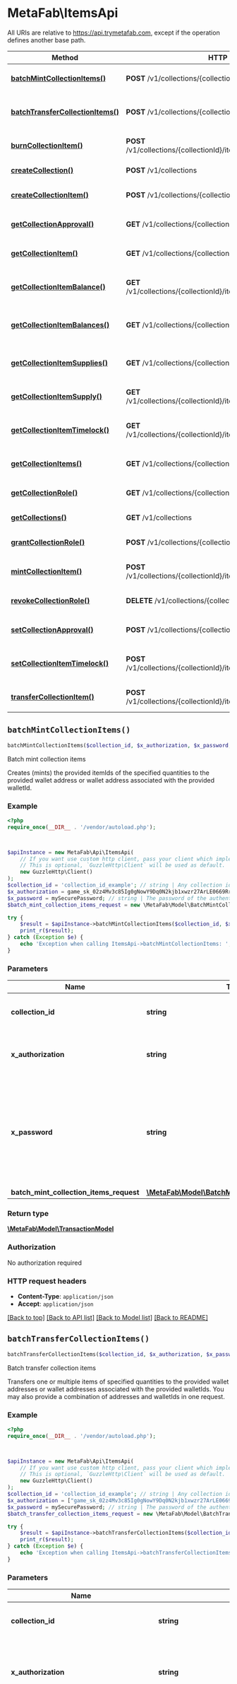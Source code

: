 # MetaFab\ItemsApi

All URIs are relative to https://api.trymetafab.com, except if the operation defines another base path.

| Method | HTTP request | Description |
| ------------- | ------------- | ------------- |
| [**batchMintCollectionItems()**](ItemsApi.md#batchMintCollectionItems) | **POST** /v1/collections/{collectionId}/batchMints | Batch mint collection items |
| [**batchTransferCollectionItems()**](ItemsApi.md#batchTransferCollectionItems) | **POST** /v1/collections/{collectionId}/batchTransfers | Batch transfer collection items |
| [**burnCollectionItem()**](ItemsApi.md#burnCollectionItem) | **POST** /v1/collections/{collectionId}/items/{collectionItemId}/burns | Burn collection item |
| [**createCollection()**](ItemsApi.md#createCollection) | **POST** /v1/collections | Create collection |
| [**createCollectionItem()**](ItemsApi.md#createCollectionItem) | **POST** /v1/collections/{collectionId}/items | Create collection item |
| [**getCollectionApproval()**](ItemsApi.md#getCollectionApproval) | **GET** /v1/collections/{collectionId}/approvals | Get collection approval |
| [**getCollectionItem()**](ItemsApi.md#getCollectionItem) | **GET** /v1/collections/{collectionId}/items/{collectionItemId} | Get collection item |
| [**getCollectionItemBalance()**](ItemsApi.md#getCollectionItemBalance) | **GET** /v1/collections/{collectionId}/items/{collectionItemId}/balances | Get collection item balance |
| [**getCollectionItemBalances()**](ItemsApi.md#getCollectionItemBalances) | **GET** /v1/collections/{collectionId}/balances | Get collection item balances |
| [**getCollectionItemSupplies()**](ItemsApi.md#getCollectionItemSupplies) | **GET** /v1/collections/{collectionId}/supplies | Get collection item supplies |
| [**getCollectionItemSupply()**](ItemsApi.md#getCollectionItemSupply) | **GET** /v1/collections/{collectionId}/items/{collectionItemId}/supplies | Get collection item supply |
| [**getCollectionItemTimelock()**](ItemsApi.md#getCollectionItemTimelock) | **GET** /v1/collections/{collectionId}/items/{collectionItemId}/timelocks | Get collection item timelock |
| [**getCollectionItems()**](ItemsApi.md#getCollectionItems) | **GET** /v1/collections/{collectionId}/items | Get collection items |
| [**getCollectionRole()**](ItemsApi.md#getCollectionRole) | **GET** /v1/collections/{collectionId}/roles | Get collection role |
| [**getCollections()**](ItemsApi.md#getCollections) | **GET** /v1/collections | Get collections |
| [**grantCollectionRole()**](ItemsApi.md#grantCollectionRole) | **POST** /v1/collections/{collectionId}/roles | Grant collection role |
| [**mintCollectionItem()**](ItemsApi.md#mintCollectionItem) | **POST** /v1/collections/{collectionId}/items/{collectionItemId}/mints | Mint collection item |
| [**revokeCollectionRole()**](ItemsApi.md#revokeCollectionRole) | **DELETE** /v1/collections/{collectionId}/roles | Revoke collection role |
| [**setCollectionApproval()**](ItemsApi.md#setCollectionApproval) | **POST** /v1/collections/{collectionId}/approvals | Set collection approval |
| [**setCollectionItemTimelock()**](ItemsApi.md#setCollectionItemTimelock) | **POST** /v1/collections/{collectionId}/items/{collectionItemId}/timelocks | Set collection item timelock |
| [**transferCollectionItem()**](ItemsApi.md#transferCollectionItem) | **POST** /v1/collections/{collectionId}/items/{collectionItemId}/transfers | Transfer collection item |


## `batchMintCollectionItems()`

```php
batchMintCollectionItems($collection_id, $x_authorization, $x_password, $batch_mint_collection_items_request): \MetaFab\Model\TransactionModel
```

Batch mint collection items

Creates (mints) the provided itemIds of the specified quantities to the provided wallet address or wallet address associated with the provided walletId.

### Example

```php
<?php
require_once(__DIR__ . '/vendor/autoload.php');



$apiInstance = new MetaFab\Api\ItemsApi(
    // If you want use custom http client, pass your client which implements `GuzzleHttp\ClientInterface`.
    // This is optional, `GuzzleHttp\Client` will be used as default.
    new GuzzleHttp\Client()
);
$collection_id = 'collection_id_example'; // string | Any collection id within the MetaFab ecosystem.
$x_authorization = game_sk_02z4Mv3c85Ig0gNowY9Dq0N2kjb1xwzr27ArLE0669RrRI6dLf822iPO26K1p1FP; // string | The `secretKey` of the authenticating game.
$x_password = mySecurePassword; // string | The password of the authenticating game. Required to decrypt and perform blockchain transactions with the game primary wallet.
$batch_mint_collection_items_request = new \MetaFab\Model\BatchMintCollectionItemsRequest(); // \MetaFab\Model\BatchMintCollectionItemsRequest

try {
    $result = $apiInstance->batchMintCollectionItems($collection_id, $x_authorization, $x_password, $batch_mint_collection_items_request);
    print_r($result);
} catch (Exception $e) {
    echo 'Exception when calling ItemsApi->batchMintCollectionItems: ', $e->getMessage(), PHP_EOL;
}
```

### Parameters

| Name | Type | Description  | Notes |
| ------------- | ------------- | ------------- | ------------- |
| **collection_id** | **string**| Any collection id within the MetaFab ecosystem. | |
| **x_authorization** | **string**| The &#x60;secretKey&#x60; of the authenticating game. | |
| **x_password** | **string**| The password of the authenticating game. Required to decrypt and perform blockchain transactions with the game primary wallet. | |
| **batch_mint_collection_items_request** | [**\MetaFab\Model\BatchMintCollectionItemsRequest**](../Model/BatchMintCollectionItemsRequest.md)|  | |

### Return type

[**\MetaFab\Model\TransactionModel**](../Model/TransactionModel.md)

### Authorization

No authorization required

### HTTP request headers

- **Content-Type**: `application/json`
- **Accept**: `application/json`

[[Back to top]](#) [[Back to API list]](../../README.md#endpoints)
[[Back to Model list]](../../README.md#models)
[[Back to README]](../../README.md)

## `batchTransferCollectionItems()`

```php
batchTransferCollectionItems($collection_id, $x_authorization, $x_password, $batch_transfer_collection_items_request): \MetaFab\Model\TransactionModel
```

Batch transfer collection items

Transfers one or multiple items of specified quantities to the provided wallet addresses or wallet addresses associated with the provided walletIds. You may also provide a combination of addresses and walletIds in one request.

### Example

```php
<?php
require_once(__DIR__ . '/vendor/autoload.php');



$apiInstance = new MetaFab\Api\ItemsApi(
    // If you want use custom http client, pass your client which implements `GuzzleHttp\ClientInterface`.
    // This is optional, `GuzzleHttp\Client` will be used as default.
    new GuzzleHttp\Client()
);
$collection_id = 'collection_id_example'; // string | Any collection id within the MetaFab ecosystem.
$x_authorization = ["game_sk_02z4Mv3c85Ig0gNowY9Dq0N2kjb1xwzr27ArLE0669RrRI6dLf822iPO26K1p1FP","player_at_02z4Mv3c85Ig0gNowY9Dq0N2kjb1xwzr27ArLE0669RrRI6dLf822iPO26K1p1FP"]; // string | The `secretKey` of a specific game or the `accessToken` of a specific player.
$x_password = mySecurePassword; // string | The password of the authenticating game or player. Required to decrypt and perform blockchain transactions with the game or player primary wallet.
$batch_transfer_collection_items_request = new \MetaFab\Model\BatchTransferCollectionItemsRequest(); // \MetaFab\Model\BatchTransferCollectionItemsRequest

try {
    $result = $apiInstance->batchTransferCollectionItems($collection_id, $x_authorization, $x_password, $batch_transfer_collection_items_request);
    print_r($result);
} catch (Exception $e) {
    echo 'Exception when calling ItemsApi->batchTransferCollectionItems: ', $e->getMessage(), PHP_EOL;
}
```

### Parameters

| Name | Type | Description  | Notes |
| ------------- | ------------- | ------------- | ------------- |
| **collection_id** | **string**| Any collection id within the MetaFab ecosystem. | |
| **x_authorization** | **string**| The &#x60;secretKey&#x60; of a specific game or the &#x60;accessToken&#x60; of a specific player. | |
| **x_password** | **string**| The password of the authenticating game or player. Required to decrypt and perform blockchain transactions with the game or player primary wallet. | |
| **batch_transfer_collection_items_request** | [**\MetaFab\Model\BatchTransferCollectionItemsRequest**](../Model/BatchTransferCollectionItemsRequest.md)|  | |

### Return type

[**\MetaFab\Model\TransactionModel**](../Model/TransactionModel.md)

### Authorization

No authorization required

### HTTP request headers

- **Content-Type**: `application/json`
- **Accept**: `application/json`

[[Back to top]](#) [[Back to API list]](../../README.md#endpoints)
[[Back to Model list]](../../README.md#models)
[[Back to README]](../../README.md)

## `burnCollectionItem()`

```php
burnCollectionItem($collection_id, $collection_item_id, $x_authorization, $x_password, $burn_collection_item_request): \MetaFab\Model\TransactionModel
```

Burn collection item

Removes (burns) the provided quantity of the collectionItemId from the authenticating game or players wallet. The quantity is permanently removed from the circulating supply of the item.

### Example

```php
<?php
require_once(__DIR__ . '/vendor/autoload.php');



$apiInstance = new MetaFab\Api\ItemsApi(
    // If you want use custom http client, pass your client which implements `GuzzleHttp\ClientInterface`.
    // This is optional, `GuzzleHttp\Client` will be used as default.
    new GuzzleHttp\Client()
);
$collection_id = 'collection_id_example'; // string | Any collection id within the MetaFab ecosystem.
$collection_item_id = 3.4; // float | Any item id for the collection. Zero, or a positive integer.
$x_authorization = ["game_sk_02z4Mv3c85Ig0gNowY9Dq0N2kjb1xwzr27ArLE0669RrRI6dLf822iPO26K1p1FP","player_at_02z4Mv3c85Ig0gNowY9Dq0N2kjb1xwzr27ArLE0669RrRI6dLf822iPO26K1p1FP"]; // string | The `secretKey` of a specific game or the `accessToken` of a specific player.
$x_password = mySecurePassword; // string | The password of the authenticating game or player. Required to decrypt and perform blockchain transactions with the game or player primary wallet.
$burn_collection_item_request = new \MetaFab\Model\BurnCollectionItemRequest(); // \MetaFab\Model\BurnCollectionItemRequest

try {
    $result = $apiInstance->burnCollectionItem($collection_id, $collection_item_id, $x_authorization, $x_password, $burn_collection_item_request);
    print_r($result);
} catch (Exception $e) {
    echo 'Exception when calling ItemsApi->burnCollectionItem: ', $e->getMessage(), PHP_EOL;
}
```

### Parameters

| Name | Type | Description  | Notes |
| ------------- | ------------- | ------------- | ------------- |
| **collection_id** | **string**| Any collection id within the MetaFab ecosystem. | |
| **collection_item_id** | **float**| Any item id for the collection. Zero, or a positive integer. | |
| **x_authorization** | **string**| The &#x60;secretKey&#x60; of a specific game or the &#x60;accessToken&#x60; of a specific player. | |
| **x_password** | **string**| The password of the authenticating game or player. Required to decrypt and perform blockchain transactions with the game or player primary wallet. | |
| **burn_collection_item_request** | [**\MetaFab\Model\BurnCollectionItemRequest**](../Model/BurnCollectionItemRequest.md)|  | |

### Return type

[**\MetaFab\Model\TransactionModel**](../Model/TransactionModel.md)

### Authorization

No authorization required

### HTTP request headers

- **Content-Type**: `application/json`
- **Accept**: `application/json`

[[Back to top]](#) [[Back to API list]](../../README.md#endpoints)
[[Back to Model list]](../../README.md#models)
[[Back to README]](../../README.md)

## `createCollection()`

```php
createCollection($x_authorization, $x_password, $create_collection_request): \MetaFab\Model\CreateCollection200Response
```

Create collection

Creates a new game item collection and deploys an extended functionality ERC1155 contract on behalf of the authenticating game's primary wallet. The deployed ERC1155 contract is preconfigured to fully support creating unique item types, item transfer timelocks, custom metadata per item, gasless transactions from player managed wallets, and much more.

### Example

```php
<?php
require_once(__DIR__ . '/vendor/autoload.php');



$apiInstance = new MetaFab\Api\ItemsApi(
    // If you want use custom http client, pass your client which implements `GuzzleHttp\ClientInterface`.
    // This is optional, `GuzzleHttp\Client` will be used as default.
    new GuzzleHttp\Client()
);
$x_authorization = game_sk_02z4Mv3c85Ig0gNowY9Dq0N2kjb1xwzr27ArLE0669RrRI6dLf822iPO26K1p1FP; // string | The `secretKey` of the authenticating game.
$x_password = mySecurePassword; // string | The password of the authenticating game. Required to decrypt and perform blockchain transactions with the game primary wallet.
$create_collection_request = new \MetaFab\Model\CreateCollectionRequest(); // \MetaFab\Model\CreateCollectionRequest

try {
    $result = $apiInstance->createCollection($x_authorization, $x_password, $create_collection_request);
    print_r($result);
} catch (Exception $e) {
    echo 'Exception when calling ItemsApi->createCollection: ', $e->getMessage(), PHP_EOL;
}
```

### Parameters

| Name | Type | Description  | Notes |
| ------------- | ------------- | ------------- | ------------- |
| **x_authorization** | **string**| The &#x60;secretKey&#x60; of the authenticating game. | |
| **x_password** | **string**| The password of the authenticating game. Required to decrypt and perform blockchain transactions with the game primary wallet. | |
| **create_collection_request** | [**\MetaFab\Model\CreateCollectionRequest**](../Model/CreateCollectionRequest.md)|  | |

### Return type

[**\MetaFab\Model\CreateCollection200Response**](../Model/CreateCollection200Response.md)

### Authorization

No authorization required

### HTTP request headers

- **Content-Type**: `application/json`
- **Accept**: `application/json`

[[Back to top]](#) [[Back to API list]](../../README.md#endpoints)
[[Back to Model list]](../../README.md#models)
[[Back to README]](../../README.md)

## `createCollectionItem()`

```php
createCollectionItem($collection_id, $x_authorization, $x_password, $create_collection_item_request): \MetaFab\Model\TransactionModel
```

Create collection item

Creates a new item type. Item type creation associates all of the relevant item data to a specific itemId. Such as item name, image, description, attributes, any arbitrary data such as 2D or 3D model resolver URLs, and more. It is recommended, but not required, that you create a new item type through this endpoint before minting any quantity of the related itemId.  Any itemId provided will have its existing item type overriden if it already exists.  Item type data is uploaded to, and resolved through IPFS for decentralized persistence.

### Example

```php
<?php
require_once(__DIR__ . '/vendor/autoload.php');



$apiInstance = new MetaFab\Api\ItemsApi(
    // If you want use custom http client, pass your client which implements `GuzzleHttp\ClientInterface`.
    // This is optional, `GuzzleHttp\Client` will be used as default.
    new GuzzleHttp\Client()
);
$collection_id = 'collection_id_example'; // string | Any collection id within the MetaFab ecosystem.
$x_authorization = game_sk_02z4Mv3c85Ig0gNowY9Dq0N2kjb1xwzr27ArLE0669RrRI6dLf822iPO26K1p1FP; // string | The `secretKey` of the authenticating game.
$x_password = mySecurePassword; // string | The password of the authenticating game. Required to decrypt and perform blockchain transactions with the game primary wallet.
$create_collection_item_request = new \MetaFab\Model\CreateCollectionItemRequest(); // \MetaFab\Model\CreateCollectionItemRequest

try {
    $result = $apiInstance->createCollectionItem($collection_id, $x_authorization, $x_password, $create_collection_item_request);
    print_r($result);
} catch (Exception $e) {
    echo 'Exception when calling ItemsApi->createCollectionItem: ', $e->getMessage(), PHP_EOL;
}
```

### Parameters

| Name | Type | Description  | Notes |
| ------------- | ------------- | ------------- | ------------- |
| **collection_id** | **string**| Any collection id within the MetaFab ecosystem. | |
| **x_authorization** | **string**| The &#x60;secretKey&#x60; of the authenticating game. | |
| **x_password** | **string**| The password of the authenticating game. Required to decrypt and perform blockchain transactions with the game primary wallet. | |
| **create_collection_item_request** | [**\MetaFab\Model\CreateCollectionItemRequest**](../Model/CreateCollectionItemRequest.md)|  | |

### Return type

[**\MetaFab\Model\TransactionModel**](../Model/TransactionModel.md)

### Authorization

No authorization required

### HTTP request headers

- **Content-Type**: `application/json`
- **Accept**: `application/json`

[[Back to top]](#) [[Back to API list]](../../README.md#endpoints)
[[Back to Model list]](../../README.md#models)
[[Back to README]](../../README.md)

## `getCollectionApproval()`

```php
getCollectionApproval($collection_id, $operator_address, $address, $wallet_id): bool
```

Get collection approval

Returns a boolean (true/false) representing if the provided operatorAddress has approval to transfer and burn items from the current collection owned by the address or address associated with the provided walletId.

### Example

```php
<?php
require_once(__DIR__ . '/vendor/autoload.php');



$apiInstance = new MetaFab\Api\ItemsApi(
    // If you want use custom http client, pass your client which implements `GuzzleHttp\ClientInterface`.
    // This is optional, `GuzzleHttp\Client` will be used as default.
    new GuzzleHttp\Client()
);
$collection_id = 'collection_id_example'; // string | Any collection id within the MetaFab ecosystem.
$operator_address = 0x39cb70F972E0EE920088AeF97Dbe5c6251a9c25D; // string | A valid EVM based address. For example, `0x39cb70F972E0EE920088AeF97Dbe5c6251a9c25D`.
$address = 0x39cb70F972E0EE920088AeF97Dbe5c6251a9c25D; // string | A valid EVM based address. For example, `0x39cb70F972E0EE920088AeF97Dbe5c6251a9c25D`.
$wallet_id = 'wallet_id_example'; // string | Any wallet id within the MetaFab ecosystem.

try {
    $result = $apiInstance->getCollectionApproval($collection_id, $operator_address, $address, $wallet_id);
    print_r($result);
} catch (Exception $e) {
    echo 'Exception when calling ItemsApi->getCollectionApproval: ', $e->getMessage(), PHP_EOL;
}
```

### Parameters

| Name | Type | Description  | Notes |
| ------------- | ------------- | ------------- | ------------- |
| **collection_id** | **string**| Any collection id within the MetaFab ecosystem. | |
| **operator_address** | **string**| A valid EVM based address. For example, &#x60;0x39cb70F972E0EE920088AeF97Dbe5c6251a9c25D&#x60;. | |
| **address** | **string**| A valid EVM based address. For example, &#x60;0x39cb70F972E0EE920088AeF97Dbe5c6251a9c25D&#x60;. | [optional] |
| **wallet_id** | **string**| Any wallet id within the MetaFab ecosystem. | [optional] |

### Return type

**bool**

### Authorization

No authorization required

### HTTP request headers

- **Content-Type**: Not defined
- **Accept**: `application/json`

[[Back to top]](#) [[Back to API list]](../../README.md#endpoints)
[[Back to Model list]](../../README.md#models)
[[Back to README]](../../README.md)

## `getCollectionItem()`

```php
getCollectionItem($collection_id, $collection_item_id): object
```

Get collection item

Returns a metadata object for the provided collectionItemId.

### Example

```php
<?php
require_once(__DIR__ . '/vendor/autoload.php');



$apiInstance = new MetaFab\Api\ItemsApi(
    // If you want use custom http client, pass your client which implements `GuzzleHttp\ClientInterface`.
    // This is optional, `GuzzleHttp\Client` will be used as default.
    new GuzzleHttp\Client()
);
$collection_id = 'collection_id_example'; // string | Any collection id within the MetaFab ecosystem.
$collection_item_id = 3.4; // float | Any item id for the collection. Zero, or a positive integer.

try {
    $result = $apiInstance->getCollectionItem($collection_id, $collection_item_id);
    print_r($result);
} catch (Exception $e) {
    echo 'Exception when calling ItemsApi->getCollectionItem: ', $e->getMessage(), PHP_EOL;
}
```

### Parameters

| Name | Type | Description  | Notes |
| ------------- | ------------- | ------------- | ------------- |
| **collection_id** | **string**| Any collection id within the MetaFab ecosystem. | |
| **collection_item_id** | **float**| Any item id for the collection. Zero, or a positive integer. | |

### Return type

**object**

### Authorization

No authorization required

### HTTP request headers

- **Content-Type**: Not defined
- **Accept**: `application/json`

[[Back to top]](#) [[Back to API list]](../../README.md#endpoints)
[[Back to Model list]](../../README.md#models)
[[Back to README]](../../README.md)

## `getCollectionItemBalance()`

```php
getCollectionItemBalance($collection_id, $collection_item_id, $address, $wallet_id): int
```

Get collection item balance

Returns the current collection item balance of the provided collectionItemId for the provided wallet address or the wallet address associated with the provided walletId.

### Example

```php
<?php
require_once(__DIR__ . '/vendor/autoload.php');



$apiInstance = new MetaFab\Api\ItemsApi(
    // If you want use custom http client, pass your client which implements `GuzzleHttp\ClientInterface`.
    // This is optional, `GuzzleHttp\Client` will be used as default.
    new GuzzleHttp\Client()
);
$collection_id = 'collection_id_example'; // string | Any collection id within the MetaFab ecosystem.
$collection_item_id = 3.4; // float | Any item id for the collection. Zero, or a positive integer.
$address = 0x39cb70F972E0EE920088AeF97Dbe5c6251a9c25D; // string | A valid EVM based address. For example, `0x39cb70F972E0EE920088AeF97Dbe5c6251a9c25D`.
$wallet_id = 'wallet_id_example'; // string | Any wallet id within the MetaFab ecosystem.

try {
    $result = $apiInstance->getCollectionItemBalance($collection_id, $collection_item_id, $address, $wallet_id);
    print_r($result);
} catch (Exception $e) {
    echo 'Exception when calling ItemsApi->getCollectionItemBalance: ', $e->getMessage(), PHP_EOL;
}
```

### Parameters

| Name | Type | Description  | Notes |
| ------------- | ------------- | ------------- | ------------- |
| **collection_id** | **string**| Any collection id within the MetaFab ecosystem. | |
| **collection_item_id** | **float**| Any item id for the collection. Zero, or a positive integer. | |
| **address** | **string**| A valid EVM based address. For example, &#x60;0x39cb70F972E0EE920088AeF97Dbe5c6251a9c25D&#x60;. | [optional] |
| **wallet_id** | **string**| Any wallet id within the MetaFab ecosystem. | [optional] |

### Return type

**int**

### Authorization

No authorization required

### HTTP request headers

- **Content-Type**: Not defined
- **Accept**: `application/json`

[[Back to top]](#) [[Back to API list]](../../README.md#endpoints)
[[Back to Model list]](../../README.md#models)
[[Back to README]](../../README.md)

## `getCollectionItemBalances()`

```php
getCollectionItemBalances($collection_id, $address, $wallet_id): array<string,int>
```

Get collection item balances

Returns the current collection item balances of all collection items for the provided wallet address or the wallet address associated with the provided walletId.

### Example

```php
<?php
require_once(__DIR__ . '/vendor/autoload.php');



$apiInstance = new MetaFab\Api\ItemsApi(
    // If you want use custom http client, pass your client which implements `GuzzleHttp\ClientInterface`.
    // This is optional, `GuzzleHttp\Client` will be used as default.
    new GuzzleHttp\Client()
);
$collection_id = 'collection_id_example'; // string | Any collection id within the MetaFab ecosystem.
$address = 0x39cb70F972E0EE920088AeF97Dbe5c6251a9c25D; // string | A valid EVM based address. For example, `0x39cb70F972E0EE920088AeF97Dbe5c6251a9c25D`.
$wallet_id = 'wallet_id_example'; // string | Any wallet id within the MetaFab ecosystem.

try {
    $result = $apiInstance->getCollectionItemBalances($collection_id, $address, $wallet_id);
    print_r($result);
} catch (Exception $e) {
    echo 'Exception when calling ItemsApi->getCollectionItemBalances: ', $e->getMessage(), PHP_EOL;
}
```

### Parameters

| Name | Type | Description  | Notes |
| ------------- | ------------- | ------------- | ------------- |
| **collection_id** | **string**| Any collection id within the MetaFab ecosystem. | |
| **address** | **string**| A valid EVM based address. For example, &#x60;0x39cb70F972E0EE920088AeF97Dbe5c6251a9c25D&#x60;. | [optional] |
| **wallet_id** | **string**| Any wallet id within the MetaFab ecosystem. | [optional] |

### Return type

**array<string,int>**

### Authorization

No authorization required

### HTTP request headers

- **Content-Type**: Not defined
- **Accept**: `application/json`

[[Back to top]](#) [[Back to API list]](../../README.md#endpoints)
[[Back to Model list]](../../README.md#models)
[[Back to README]](../../README.md)

## `getCollectionItemSupplies()`

```php
getCollectionItemSupplies($collection_id): array<string,int>
```

Get collection item supplies

Returns the currency circulating supply of all collection items.

### Example

```php
<?php
require_once(__DIR__ . '/vendor/autoload.php');



$apiInstance = new MetaFab\Api\ItemsApi(
    // If you want use custom http client, pass your client which implements `GuzzleHttp\ClientInterface`.
    // This is optional, `GuzzleHttp\Client` will be used as default.
    new GuzzleHttp\Client()
);
$collection_id = 'collection_id_example'; // string | Any collection id within the MetaFab ecosystem.

try {
    $result = $apiInstance->getCollectionItemSupplies($collection_id);
    print_r($result);
} catch (Exception $e) {
    echo 'Exception when calling ItemsApi->getCollectionItemSupplies: ', $e->getMessage(), PHP_EOL;
}
```

### Parameters

| Name | Type | Description  | Notes |
| ------------- | ------------- | ------------- | ------------- |
| **collection_id** | **string**| Any collection id within the MetaFab ecosystem. | |

### Return type

**array<string,int>**

### Authorization

No authorization required

### HTTP request headers

- **Content-Type**: Not defined
- **Accept**: `application/json`

[[Back to top]](#) [[Back to API list]](../../README.md#endpoints)
[[Back to Model list]](../../README.md#models)
[[Back to README]](../../README.md)

## `getCollectionItemSupply()`

```php
getCollectionItemSupply($collection_id, $collection_item_id, $address, $wallet_id): int
```

Get collection item supply

Returns the current circulating supply of the provided collectionItemId.

### Example

```php
<?php
require_once(__DIR__ . '/vendor/autoload.php');



$apiInstance = new MetaFab\Api\ItemsApi(
    // If you want use custom http client, pass your client which implements `GuzzleHttp\ClientInterface`.
    // This is optional, `GuzzleHttp\Client` will be used as default.
    new GuzzleHttp\Client()
);
$collection_id = 'collection_id_example'; // string | Any collection id within the MetaFab ecosystem.
$collection_item_id = 3.4; // float | Any item id for the collection. Zero, or a positive integer.
$address = 0x39cb70F972E0EE920088AeF97Dbe5c6251a9c25D; // string | A valid EVM based address. For example, `0x39cb70F972E0EE920088AeF97Dbe5c6251a9c25D`.
$wallet_id = 'wallet_id_example'; // string | Any wallet id within the MetaFab ecosystem.

try {
    $result = $apiInstance->getCollectionItemSupply($collection_id, $collection_item_id, $address, $wallet_id);
    print_r($result);
} catch (Exception $e) {
    echo 'Exception when calling ItemsApi->getCollectionItemSupply: ', $e->getMessage(), PHP_EOL;
}
```

### Parameters

| Name | Type | Description  | Notes |
| ------------- | ------------- | ------------- | ------------- |
| **collection_id** | **string**| Any collection id within the MetaFab ecosystem. | |
| **collection_item_id** | **float**| Any item id for the collection. Zero, or a positive integer. | |
| **address** | **string**| A valid EVM based address. For example, &#x60;0x39cb70F972E0EE920088AeF97Dbe5c6251a9c25D&#x60;. | [optional] |
| **wallet_id** | **string**| Any wallet id within the MetaFab ecosystem. | [optional] |

### Return type

**int**

### Authorization

No authorization required

### HTTP request headers

- **Content-Type**: Not defined
- **Accept**: `application/json`

[[Back to top]](#) [[Back to API list]](../../README.md#endpoints)
[[Back to Model list]](../../README.md#models)
[[Back to README]](../../README.md)

## `getCollectionItemTimelock()`

```php
getCollectionItemTimelock($collection_id, $collection_item_id): int
```

Get collection item timelock

Returns a timestamp (in seconds) for when the provided collectionItemId's transfer timelock expires. A value of 0 means the provided collectionItemId does not have a timelock set. Timelocks prevent items of a specific collectionItemId from being transferred until the set timelock timestamp has been surpassed.

### Example

```php
<?php
require_once(__DIR__ . '/vendor/autoload.php');



$apiInstance = new MetaFab\Api\ItemsApi(
    // If you want use custom http client, pass your client which implements `GuzzleHttp\ClientInterface`.
    // This is optional, `GuzzleHttp\Client` will be used as default.
    new GuzzleHttp\Client()
);
$collection_id = 'collection_id_example'; // string | Any collection id within the MetaFab ecosystem.
$collection_item_id = 3.4; // float | Any item id for the collection. Zero, or a positive integer.

try {
    $result = $apiInstance->getCollectionItemTimelock($collection_id, $collection_item_id);
    print_r($result);
} catch (Exception $e) {
    echo 'Exception when calling ItemsApi->getCollectionItemTimelock: ', $e->getMessage(), PHP_EOL;
}
```

### Parameters

| Name | Type | Description  | Notes |
| ------------- | ------------- | ------------- | ------------- |
| **collection_id** | **string**| Any collection id within the MetaFab ecosystem. | |
| **collection_item_id** | **float**| Any item id for the collection. Zero, or a positive integer. | |

### Return type

**int**

### Authorization

No authorization required

### HTTP request headers

- **Content-Type**: Not defined
- **Accept**: `application/json`

[[Back to top]](#) [[Back to API list]](../../README.md#endpoints)
[[Back to Model list]](../../README.md#models)
[[Back to README]](../../README.md)

## `getCollectionItems()`

```php
getCollectionItems($collection_id): object[]
```

Get collection items

Returns all collection items as an array of metadata objects.  Please note that ONLY items that have had at least 1 quantity minted will be returned. If you've created an item that has not been minted yet, it will not be returned in the array response.

### Example

```php
<?php
require_once(__DIR__ . '/vendor/autoload.php');



$apiInstance = new MetaFab\Api\ItemsApi(
    // If you want use custom http client, pass your client which implements `GuzzleHttp\ClientInterface`.
    // This is optional, `GuzzleHttp\Client` will be used as default.
    new GuzzleHttp\Client()
);
$collection_id = 'collection_id_example'; // string | Any collection id within the MetaFab ecosystem.

try {
    $result = $apiInstance->getCollectionItems($collection_id);
    print_r($result);
} catch (Exception $e) {
    echo 'Exception when calling ItemsApi->getCollectionItems: ', $e->getMessage(), PHP_EOL;
}
```

### Parameters

| Name | Type | Description  | Notes |
| ------------- | ------------- | ------------- | ------------- |
| **collection_id** | **string**| Any collection id within the MetaFab ecosystem. | |

### Return type

**object[]**

### Authorization

No authorization required

### HTTP request headers

- **Content-Type**: Not defined
- **Accept**: `application/json`

[[Back to top]](#) [[Back to API list]](../../README.md#endpoints)
[[Back to Model list]](../../README.md#models)
[[Back to README]](../../README.md)

## `getCollectionRole()`

```php
getCollectionRole($collection_id, $role, $address, $wallet_id): bool
```

Get collection role

Returns a boolean (true/false) representing if the provided role for this collection has been granted to the provided address or address associated with the provided walletId.

### Example

```php
<?php
require_once(__DIR__ . '/vendor/autoload.php');



$apiInstance = new MetaFab\Api\ItemsApi(
    // If you want use custom http client, pass your client which implements `GuzzleHttp\ClientInterface`.
    // This is optional, `GuzzleHttp\Client` will be used as default.
    new GuzzleHttp\Client()
);
$collection_id = 'collection_id_example'; // string | Any collection id within the MetaFab ecosystem.
$role = minter; // string | A valid MetaFab role or bytes string representing a role, such as `0xc9eb32e43bf5ecbceacf00b32281dfc5d6d700a0db676ea26ccf938a385ac3b7`
$address = 0x39cb70F972E0EE920088AeF97Dbe5c6251a9c25D; // string | A valid EVM based address. For example, `0x39cb70F972E0EE920088AeF97Dbe5c6251a9c25D`.
$wallet_id = 'wallet_id_example'; // string | Any wallet id within the MetaFab ecosystem.

try {
    $result = $apiInstance->getCollectionRole($collection_id, $role, $address, $wallet_id);
    print_r($result);
} catch (Exception $e) {
    echo 'Exception when calling ItemsApi->getCollectionRole: ', $e->getMessage(), PHP_EOL;
}
```

### Parameters

| Name | Type | Description  | Notes |
| ------------- | ------------- | ------------- | ------------- |
| **collection_id** | **string**| Any collection id within the MetaFab ecosystem. | |
| **role** | **string**| A valid MetaFab role or bytes string representing a role, such as &#x60;0xc9eb32e43bf5ecbceacf00b32281dfc5d6d700a0db676ea26ccf938a385ac3b7&#x60; | |
| **address** | **string**| A valid EVM based address. For example, &#x60;0x39cb70F972E0EE920088AeF97Dbe5c6251a9c25D&#x60;. | [optional] |
| **wallet_id** | **string**| Any wallet id within the MetaFab ecosystem. | [optional] |

### Return type

**bool**

### Authorization

No authorization required

### HTTP request headers

- **Content-Type**: Not defined
- **Accept**: `application/json`

[[Back to top]](#) [[Back to API list]](../../README.md#endpoints)
[[Back to Model list]](../../README.md#models)
[[Back to README]](../../README.md)

## `getCollections()`

```php
getCollections($x_game_key): \MetaFab\Model\GetCollections200ResponseInner[]
```

Get collections

Returns an array of active item collections for the game associated with the provided `X-Game-Key`.

### Example

```php
<?php
require_once(__DIR__ . '/vendor/autoload.php');



$apiInstance = new MetaFab\Api\ItemsApi(
    // If you want use custom http client, pass your client which implements `GuzzleHttp\ClientInterface`.
    // This is optional, `GuzzleHttp\Client` will be used as default.
    new GuzzleHttp\Client()
);
$x_game_key = game_pk_4SOqpDi8pQdnQgfCOBW29qR8YmwOhxVPz5iHoMgUEJLDdPXgwLuHqZf8ewo2GajZ; // string | The `publishedKey` of a specific game. This can be shared or included in game clients, websites, etc.

try {
    $result = $apiInstance->getCollections($x_game_key);
    print_r($result);
} catch (Exception $e) {
    echo 'Exception when calling ItemsApi->getCollections: ', $e->getMessage(), PHP_EOL;
}
```

### Parameters

| Name | Type | Description  | Notes |
| ------------- | ------------- | ------------- | ------------- |
| **x_game_key** | **string**| The &#x60;publishedKey&#x60; of a specific game. This can be shared or included in game clients, websites, etc. | |

### Return type

[**\MetaFab\Model\GetCollections200ResponseInner[]**](../Model/GetCollections200ResponseInner.md)

### Authorization

No authorization required

### HTTP request headers

- **Content-Type**: Not defined
- **Accept**: `application/json`

[[Back to top]](#) [[Back to API list]](../../README.md#endpoints)
[[Back to Model list]](../../README.md#models)
[[Back to README]](../../README.md)

## `grantCollectionRole()`

```php
grantCollectionRole($collection_id, $x_authorization, $x_password, $grant_collection_role_request): \MetaFab\Model\TransactionModel
```

Grant collection role

Grants the provided role for the collection to the provided address or address associated with the provided walletId. Granted roles give different types of authority on behalf of the collection for specific players, addresses, or contracts to perform different types of permissioned collection operations.

### Example

```php
<?php
require_once(__DIR__ . '/vendor/autoload.php');



$apiInstance = new MetaFab\Api\ItemsApi(
    // If you want use custom http client, pass your client which implements `GuzzleHttp\ClientInterface`.
    // This is optional, `GuzzleHttp\Client` will be used as default.
    new GuzzleHttp\Client()
);
$collection_id = 'collection_id_example'; // string | Any collection id within the MetaFab ecosystem.
$x_authorization = ["game_sk_02z4Mv3c85Ig0gNowY9Dq0N2kjb1xwzr27ArLE0669RrRI6dLf822iPO26K1p1FP","player_at_02z4Mv3c85Ig0gNowY9Dq0N2kjb1xwzr27ArLE0669RrRI6dLf822iPO26K1p1FP"]; // string | The `secretKey` of a specific game or the `accessToken` of a specific player.
$x_password = mySecurePassword; // string | The password of the authenticating game or player. Required to decrypt and perform blockchain transactions with the game or player primary wallet.
$grant_collection_role_request = new \MetaFab\Model\GrantCollectionRoleRequest(); // \MetaFab\Model\GrantCollectionRoleRequest

try {
    $result = $apiInstance->grantCollectionRole($collection_id, $x_authorization, $x_password, $grant_collection_role_request);
    print_r($result);
} catch (Exception $e) {
    echo 'Exception when calling ItemsApi->grantCollectionRole: ', $e->getMessage(), PHP_EOL;
}
```

### Parameters

| Name | Type | Description  | Notes |
| ------------- | ------------- | ------------- | ------------- |
| **collection_id** | **string**| Any collection id within the MetaFab ecosystem. | |
| **x_authorization** | **string**| The &#x60;secretKey&#x60; of a specific game or the &#x60;accessToken&#x60; of a specific player. | |
| **x_password** | **string**| The password of the authenticating game or player. Required to decrypt and perform blockchain transactions with the game or player primary wallet. | |
| **grant_collection_role_request** | [**\MetaFab\Model\GrantCollectionRoleRequest**](../Model/GrantCollectionRoleRequest.md)|  | |

### Return type

[**\MetaFab\Model\TransactionModel**](../Model/TransactionModel.md)

### Authorization

No authorization required

### HTTP request headers

- **Content-Type**: `application/json`
- **Accept**: `application/json`

[[Back to top]](#) [[Back to API list]](../../README.md#endpoints)
[[Back to Model list]](../../README.md#models)
[[Back to README]](../../README.md)

## `mintCollectionItem()`

```php
mintCollectionItem($collection_id, $collection_item_id, $x_authorization, $x_password, $mint_collection_item_request): \MetaFab\Model\TransactionModel
```

Mint collection item

Creates (mints) the specified quantity of the provided collectionItemId to the provided wallet address or wallet address associated with the provided walletId.

### Example

```php
<?php
require_once(__DIR__ . '/vendor/autoload.php');



$apiInstance = new MetaFab\Api\ItemsApi(
    // If you want use custom http client, pass your client which implements `GuzzleHttp\ClientInterface`.
    // This is optional, `GuzzleHttp\Client` will be used as default.
    new GuzzleHttp\Client()
);
$collection_id = 'collection_id_example'; // string | Any collection id within the MetaFab ecosystem.
$collection_item_id = 3.4; // float | Any item id for the collection. Zero, or a positive integer.
$x_authorization = game_sk_02z4Mv3c85Ig0gNowY9Dq0N2kjb1xwzr27ArLE0669RrRI6dLf822iPO26K1p1FP; // string | The `secretKey` of the authenticating game.
$x_password = mySecurePassword; // string | The password of the authenticating game. Required to decrypt and perform blockchain transactions with the game primary wallet.
$mint_collection_item_request = new \MetaFab\Model\MintCollectionItemRequest(); // \MetaFab\Model\MintCollectionItemRequest

try {
    $result = $apiInstance->mintCollectionItem($collection_id, $collection_item_id, $x_authorization, $x_password, $mint_collection_item_request);
    print_r($result);
} catch (Exception $e) {
    echo 'Exception when calling ItemsApi->mintCollectionItem: ', $e->getMessage(), PHP_EOL;
}
```

### Parameters

| Name | Type | Description  | Notes |
| ------------- | ------------- | ------------- | ------------- |
| **collection_id** | **string**| Any collection id within the MetaFab ecosystem. | |
| **collection_item_id** | **float**| Any item id for the collection. Zero, or a positive integer. | |
| **x_authorization** | **string**| The &#x60;secretKey&#x60; of the authenticating game. | |
| **x_password** | **string**| The password of the authenticating game. Required to decrypt and perform blockchain transactions with the game primary wallet. | |
| **mint_collection_item_request** | [**\MetaFab\Model\MintCollectionItemRequest**](../Model/MintCollectionItemRequest.md)|  | |

### Return type

[**\MetaFab\Model\TransactionModel**](../Model/TransactionModel.md)

### Authorization

No authorization required

### HTTP request headers

- **Content-Type**: `application/json`
- **Accept**: `application/json`

[[Back to top]](#) [[Back to API list]](../../README.md#endpoints)
[[Back to Model list]](../../README.md#models)
[[Back to README]](../../README.md)

## `revokeCollectionRole()`

```php
revokeCollectionRole($collection_id, $x_authorization, $x_password, $revoke_collection_role_request): \MetaFab\Model\TransactionModel
```

Revoke collection role

Revokes the provided role for the collection to the provided address or address associated with the provided walletId.

### Example

```php
<?php
require_once(__DIR__ . '/vendor/autoload.php');



$apiInstance = new MetaFab\Api\ItemsApi(
    // If you want use custom http client, pass your client which implements `GuzzleHttp\ClientInterface`.
    // This is optional, `GuzzleHttp\Client` will be used as default.
    new GuzzleHttp\Client()
);
$collection_id = 'collection_id_example'; // string | Any collection id within the MetaFab ecosystem.
$x_authorization = ["game_sk_02z4Mv3c85Ig0gNowY9Dq0N2kjb1xwzr27ArLE0669RrRI6dLf822iPO26K1p1FP","player_at_02z4Mv3c85Ig0gNowY9Dq0N2kjb1xwzr27ArLE0669RrRI6dLf822iPO26K1p1FP"]; // string | The `secretKey` of a specific game or the `accessToken` of a specific player.
$x_password = mySecurePassword; // string | The password of the authenticating game or player. Required to decrypt and perform blockchain transactions with the game or player primary wallet.
$revoke_collection_role_request = new \MetaFab\Model\RevokeCollectionRoleRequest(); // \MetaFab\Model\RevokeCollectionRoleRequest

try {
    $result = $apiInstance->revokeCollectionRole($collection_id, $x_authorization, $x_password, $revoke_collection_role_request);
    print_r($result);
} catch (Exception $e) {
    echo 'Exception when calling ItemsApi->revokeCollectionRole: ', $e->getMessage(), PHP_EOL;
}
```

### Parameters

| Name | Type | Description  | Notes |
| ------------- | ------------- | ------------- | ------------- |
| **collection_id** | **string**| Any collection id within the MetaFab ecosystem. | |
| **x_authorization** | **string**| The &#x60;secretKey&#x60; of a specific game or the &#x60;accessToken&#x60; of a specific player. | |
| **x_password** | **string**| The password of the authenticating game or player. Required to decrypt and perform blockchain transactions with the game or player primary wallet. | |
| **revoke_collection_role_request** | [**\MetaFab\Model\RevokeCollectionRoleRequest**](../Model/RevokeCollectionRoleRequest.md)|  | |

### Return type

[**\MetaFab\Model\TransactionModel**](../Model/TransactionModel.md)

### Authorization

No authorization required

### HTTP request headers

- **Content-Type**: `application/json`
- **Accept**: `application/json`

[[Back to top]](#) [[Back to API list]](../../README.md#endpoints)
[[Back to Model list]](../../README.md#models)
[[Back to README]](../../README.md)

## `setCollectionApproval()`

```php
setCollectionApproval($collection_id, $x_authorization, $x_password, $set_collection_approval_request): \MetaFab\Model\TransactionModel
```

Set collection approval

Sets approval for the provided address or wallet address associated with the provided walletId to operate on behalf of the authenticating game or player's owned items for this collection. Setting an approved value of `true` allows the provided address or address associated with the provided walletId to transfer and burn items from this collection on behalf of the authenticated game or player's wallet address.

### Example

```php
<?php
require_once(__DIR__ . '/vendor/autoload.php');



$apiInstance = new MetaFab\Api\ItemsApi(
    // If you want use custom http client, pass your client which implements `GuzzleHttp\ClientInterface`.
    // This is optional, `GuzzleHttp\Client` will be used as default.
    new GuzzleHttp\Client()
);
$collection_id = 'collection_id_example'; // string | Any collection id within the MetaFab ecosystem.
$x_authorization = ["game_sk_02z4Mv3c85Ig0gNowY9Dq0N2kjb1xwzr27ArLE0669RrRI6dLf822iPO26K1p1FP","player_at_02z4Mv3c85Ig0gNowY9Dq0N2kjb1xwzr27ArLE0669RrRI6dLf822iPO26K1p1FP"]; // string | The `secretKey` of a specific game or the `accessToken` of a specific player.
$x_password = mySecurePassword; // string | The password of the authenticating game or player. Required to decrypt and perform blockchain transactions with the game or player primary wallet.
$set_collection_approval_request = new \MetaFab\Model\SetCollectionApprovalRequest(); // \MetaFab\Model\SetCollectionApprovalRequest

try {
    $result = $apiInstance->setCollectionApproval($collection_id, $x_authorization, $x_password, $set_collection_approval_request);
    print_r($result);
} catch (Exception $e) {
    echo 'Exception when calling ItemsApi->setCollectionApproval: ', $e->getMessage(), PHP_EOL;
}
```

### Parameters

| Name | Type | Description  | Notes |
| ------------- | ------------- | ------------- | ------------- |
| **collection_id** | **string**| Any collection id within the MetaFab ecosystem. | |
| **x_authorization** | **string**| The &#x60;secretKey&#x60; of a specific game or the &#x60;accessToken&#x60; of a specific player. | |
| **x_password** | **string**| The password of the authenticating game or player. Required to decrypt and perform blockchain transactions with the game or player primary wallet. | |
| **set_collection_approval_request** | [**\MetaFab\Model\SetCollectionApprovalRequest**](../Model/SetCollectionApprovalRequest.md)|  | |

### Return type

[**\MetaFab\Model\TransactionModel**](../Model/TransactionModel.md)

### Authorization

No authorization required

### HTTP request headers

- **Content-Type**: `application/json`
- **Accept**: `application/json`

[[Back to top]](#) [[Back to API list]](../../README.md#endpoints)
[[Back to Model list]](../../README.md#models)
[[Back to README]](../../README.md)

## `setCollectionItemTimelock()`

```php
setCollectionItemTimelock($collection_id, $collection_item_id, $x_authorization, $x_password, $set_collection_item_timelock_request): \MetaFab\Model\TransactionModel
```

Set collection item timelock

Sets the item timelock for the provided collection itemId. The timelock is a unix timestamp (in seconds) that defines a period in time of when an item may be transferred by players. Until the timelock timestamp has passed, the itemId for the given timelock may not be transferred, sold, traded, etc. A timelock of 0 (default) means that there is no timelock set on the itemId and it can be freely transferred, traded, etc.

### Example

```php
<?php
require_once(__DIR__ . '/vendor/autoload.php');



$apiInstance = new MetaFab\Api\ItemsApi(
    // If you want use custom http client, pass your client which implements `GuzzleHttp\ClientInterface`.
    // This is optional, `GuzzleHttp\Client` will be used as default.
    new GuzzleHttp\Client()
);
$collection_id = 'collection_id_example'; // string | Any collection id within the MetaFab ecosystem.
$collection_item_id = 3.4; // float | Any item id for the collection. Zero, or a positive integer.
$x_authorization = game_sk_02z4Mv3c85Ig0gNowY9Dq0N2kjb1xwzr27ArLE0669RrRI6dLf822iPO26K1p1FP; // string | The `secretKey` of the authenticating game.
$x_password = mySecurePassword; // string | The password of the authenticating game. Required to decrypt and perform blockchain transactions with the game primary wallet.
$set_collection_item_timelock_request = new \MetaFab\Model\SetCollectionItemTimelockRequest(); // \MetaFab\Model\SetCollectionItemTimelockRequest

try {
    $result = $apiInstance->setCollectionItemTimelock($collection_id, $collection_item_id, $x_authorization, $x_password, $set_collection_item_timelock_request);
    print_r($result);
} catch (Exception $e) {
    echo 'Exception when calling ItemsApi->setCollectionItemTimelock: ', $e->getMessage(), PHP_EOL;
}
```

### Parameters

| Name | Type | Description  | Notes |
| ------------- | ------------- | ------------- | ------------- |
| **collection_id** | **string**| Any collection id within the MetaFab ecosystem. | |
| **collection_item_id** | **float**| Any item id for the collection. Zero, or a positive integer. | |
| **x_authorization** | **string**| The &#x60;secretKey&#x60; of the authenticating game. | |
| **x_password** | **string**| The password of the authenticating game. Required to decrypt and perform blockchain transactions with the game primary wallet. | |
| **set_collection_item_timelock_request** | [**\MetaFab\Model\SetCollectionItemTimelockRequest**](../Model/SetCollectionItemTimelockRequest.md)|  | |

### Return type

[**\MetaFab\Model\TransactionModel**](../Model/TransactionModel.md)

### Authorization

No authorization required

### HTTP request headers

- **Content-Type**: `application/json`
- **Accept**: `application/json`

[[Back to top]](#) [[Back to API list]](../../README.md#endpoints)
[[Back to Model list]](../../README.md#models)
[[Back to README]](../../README.md)

## `transferCollectionItem()`

```php
transferCollectionItem($collection_id, $collection_item_id, $x_authorization, $x_password, $transfer_collection_item_request): \MetaFab\Model\TransactionModel
```

Transfer collection item

Transfers specified quantity of itemId to the provided wallet address or wallet address associated with the provided walletId.

### Example

```php
<?php
require_once(__DIR__ . '/vendor/autoload.php');



$apiInstance = new MetaFab\Api\ItemsApi(
    // If you want use custom http client, pass your client which implements `GuzzleHttp\ClientInterface`.
    // This is optional, `GuzzleHttp\Client` will be used as default.
    new GuzzleHttp\Client()
);
$collection_id = 'collection_id_example'; // string | Any collection id within the MetaFab ecosystem.
$collection_item_id = 3.4; // float | Any item id for the collection. Zero, or a positive integer.
$x_authorization = ["game_sk_02z4Mv3c85Ig0gNowY9Dq0N2kjb1xwzr27ArLE0669RrRI6dLf822iPO26K1p1FP","player_at_02z4Mv3c85Ig0gNowY9Dq0N2kjb1xwzr27ArLE0669RrRI6dLf822iPO26K1p1FP"]; // string | The `secretKey` of a specific game or the `accessToken` of a specific player.
$x_password = mySecurePassword; // string | The password of the authenticating game or player. Required to decrypt and perform blockchain transactions with the game or player primary wallet.
$transfer_collection_item_request = new \MetaFab\Model\TransferCollectionItemRequest(); // \MetaFab\Model\TransferCollectionItemRequest

try {
    $result = $apiInstance->transferCollectionItem($collection_id, $collection_item_id, $x_authorization, $x_password, $transfer_collection_item_request);
    print_r($result);
} catch (Exception $e) {
    echo 'Exception when calling ItemsApi->transferCollectionItem: ', $e->getMessage(), PHP_EOL;
}
```

### Parameters

| Name | Type | Description  | Notes |
| ------------- | ------------- | ------------- | ------------- |
| **collection_id** | **string**| Any collection id within the MetaFab ecosystem. | |
| **collection_item_id** | **float**| Any item id for the collection. Zero, or a positive integer. | |
| **x_authorization** | **string**| The &#x60;secretKey&#x60; of a specific game or the &#x60;accessToken&#x60; of a specific player. | |
| **x_password** | **string**| The password of the authenticating game or player. Required to decrypt and perform blockchain transactions with the game or player primary wallet. | |
| **transfer_collection_item_request** | [**\MetaFab\Model\TransferCollectionItemRequest**](../Model/TransferCollectionItemRequest.md)|  | |

### Return type

[**\MetaFab\Model\TransactionModel**](../Model/TransactionModel.md)

### Authorization

No authorization required

### HTTP request headers

- **Content-Type**: `application/json`
- **Accept**: `application/json`

[[Back to top]](#) [[Back to API list]](../../README.md#endpoints)
[[Back to Model list]](../../README.md#models)
[[Back to README]](../../README.md)
